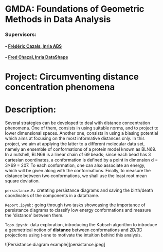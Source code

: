 # GMDA: Foundations of Geometric Methods in Data Analysis
### Supervisors:
#### - [Frédéric Cazals, Inria ABS](https://team.inria.fr/abs/team-members/homepage-frederic-cazals/)
#### - [Fred Chazal, Inria DataShape](https://geometrica.saclay.inria.fr/team/Fred.Chazal/)

# Project: Circumventing distance concentration phenomena

# Description:
Several strategies can be developed to deal with distance concentration phenomena. One of them, consists in using suitable norms, and to project to lower dimensional spaces. Another one, consists in using a biasing potential which aims at focusing on the most informative distances only. In this project, we aim at applying the latter to a diﬀerent molecular data set, namely an ensemble of conformations of a protein model known as BLN69. In a nutshell, BLN69 is a linear chain of 69 beads; since each bead has 3 cartesian coordinates, a conformation is deﬁned by a point in dimension d = 3×69 = 207. To each conformation, one can also associate an energy, which will be given along with the conformations. Finally, to measure the distance between two conformations, we shall use the least root mean square deviation.

`persistance.R:` cretating persistance diagrams and saving the birth/death coordinates of the components in a dataframe.

`Report.ipynb:` going through two tasks showcasing the importance of persistance diagrams to classify low energy conformations and measure the 'distance' between them.

`Topo.ipynb:` data exploration, introducing the Kabsch algorithm to introduce a geometrical notion of __distance__ between conformations and 2D/3D projections using t-sne to motivate the intuition behind this analysis.

![Persistance diagram example][persistance.jpeg]
